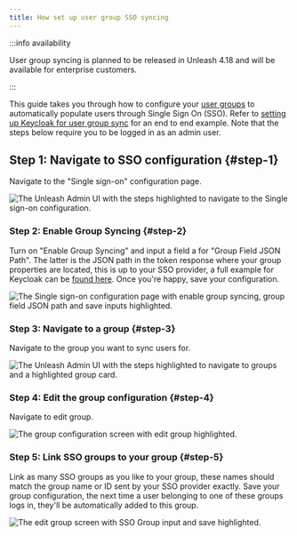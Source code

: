 ```yaml
---
title: How set up user group SSO syncing
---
```


:::info availability

User group syncing is planned to be released in Unleash 4.18 and will be available for enterprise customers.

:::

This guide takes you through how to configure your [user groups](../user_guide/rbac#user-groups) to automatically populate users through Single Sign On (SSO). Refer to [setting up Keycloak for user group sync](../../advanced/sso-keycloak-group-sync) for an end to end example. Note that the steps below require you to be logged in as an admin user.

## Step 1: Navigate to SSO configuration {#step-1}

Navigate to the "Single sign-on" configuration page.

![The Unleash Admin UI with the steps highlighted to navigate to the Single sign-on configuration.](/img/setup-sso-group-sync-1.png)

### Step 2: Enable Group Syncing {#step-2}

Turn on "Enable Group Syncing" and input a field a for "Group Field JSON Path". The latter is the JSON path in the token response where your group properties are located, this is up to your SSO provider, a full example for Keycloak can be [found here](../../advanced/sso-keycloak-group-sync). Once you're happy, save your configuration.

![The Single sign-on configuration page with enable group syncing, group field JSON path and save inputs highlighted.](/img/setup-sso-group-sync-2.png)

### Step 3: Navigate to a group {#step-3}

Navigate to the group you want to sync users for.

![The Unleash Admin UI with the steps highlighted to navigate to groups and a highlighted group card.](/img/setup-sso-group-sync-3.png)

### Step 4: Edit the group configuration {#step-4}

Navigate to edit group.

![The group configuration screen with edit group highlighted.](/img/setup-sso-group-sync-4.png)

### Step 5: Link SSO groups to your group {#step-5}

Link as many SSO groups as you like to your group, these names should match the group name or ID sent by your SSO provider exactly. Save your group configuration, the next time a user belonging to one of these groups logs in, they'll be automatically added to this group.

![The edit group screen with SSO Group input and save highlighted.](/img/setup-sso-group-sync-5.png)